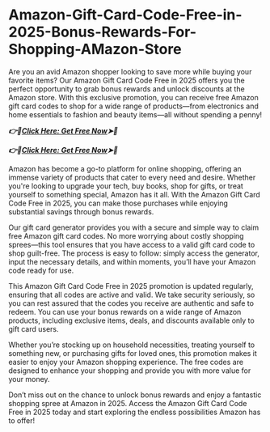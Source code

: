 # Amazon-Gift-Card-Code-Free-in-2025-Bonus-Rewards-For-Shopping-AMazon-Store
Are you an avid Amazon shopper looking to save more while buying your favorite items? Our Amazon Gift Card Code Free in 2025 offers you the perfect opportunity to grab bonus rewards and unlock discounts at the Amazon store. With this exclusive promotion, you can receive free Amazon gift card codes to shop for a wide range of products—from electronics and home essentials to fashion and beauty items—all without spending a penny!

***👉📲[Click Here: Get Free Now](https://btadeal.com/am7vc3x/)➤🔶***

***👉📲[Click Here: Get Free Now](https://btadeal.com/am7vc3x/)➤🔶***


Amazon has become a go-to platform for online shopping, offering an immense variety of products that cater to every need and desire. Whether you're looking to upgrade your tech, buy books, shop for gifts, or treat yourself to something special, Amazon has it all. With the Amazon Gift Card Code Free in 2025, you can make those purchases while enjoying substantial savings through bonus rewards.

Our gift card generator provides you with a secure and simple way to claim free Amazon gift card codes. No more worrying about costly shopping sprees—this tool ensures that you have access to a valid gift card code to shop guilt-free. The process is easy to follow: simply access the generator, input the necessary details, and within moments, you’ll have your Amazon code ready for use.

This Amazon Gift Card Code Free in 2025 promotion is updated regularly, ensuring that all codes are active and valid. We take security seriously, so you can rest assured that the codes you receive are authentic and safe to redeem. You can use your bonus rewards on a wide range of Amazon products, including exclusive items, deals, and discounts available only to gift card users.

Whether you’re stocking up on household necessities, treating yourself to something new, or purchasing gifts for loved ones, this promotion makes it easier to enjoy your Amazon shopping experience. The free codes are designed to enhance your shopping and provide you with more value for your money.

Don’t miss out on the chance to unlock bonus rewards and enjoy a fantastic shopping spree at Amazon in 2025. Access the Amazon Gift Card Code Free in 2025 today and start exploring the endless possibilities Amazon has to offer!
